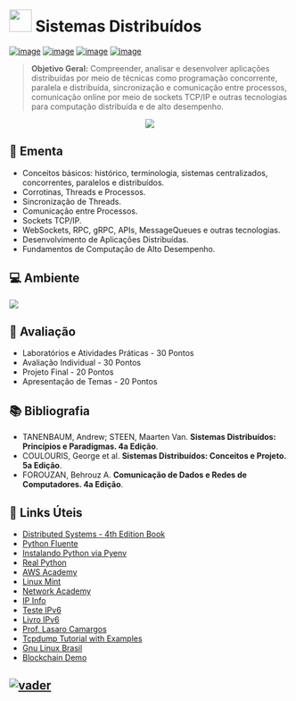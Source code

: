 # <img src="https://github.com/adrianoifnmg/adrianoifnmg/blob/main/icons/logoSD.png" width="40"> Sistemas Distribuídos 

[![image](https://img.shields.io/badge/Conteúdos_de_Aula-282358?style=for-the-badge&logo=PowerShell&logoColor=white
)](https://github.com/adrianoifnmg/SistemasDistribuidos/tree/main/public)
[![image](https://img.shields.io/badge/WhatsApp-155b29?style=for-the-badge&logo=whatsapp&logoColor=white
)](https://chat.whatsapp.com/GmVANrtBx2HEEeDs4bPNgQ)
[![image](https://img.shields.io/badge/Calendário-3b71c6?style=for-the-badge&logo=GoogleCalendar&logoColor=white
)](https://calendar.google.com/calendar/embed?src=92ea387b839b82373ec9bda622294d7225bf666ed6cfc49a0293f7acdbbdebaa@group.calendar.google.com&src=hhtmsj9epvmqsdpn27sfolp688@group.calendar.google.com&ctz=America%2FSao_Paulo) [![image](https://img.shields.io/badge/Links_Úteis-d88200?style=for-the-badge&logo=SitePoint&logoColor=white
)](#link-links-úteis)

> **Objetivo Geral:** Compreender, analisar e desenvolver aplicações distribuídas por meio de técnicas como programação concorrente, paralela e distribuída, sincronização e comunicação entre processos, comunicação online por meio de sockets TCP/IP e outras tecnologias para computação distribuída e de alto desempenho.

<p align="center"><a href="#"><img src="https://github.com/adrianoifnmg/adrianoifnmg/blob/main/icons/sistemasDistribuidos.png"></a></p>

## :dart: Ementa
* Conceitos básicos: histórico, terminologia, sistemas centralizados, concorrentes, paralelos e distribuídos.
* Corrotinas, Threads e Processos.
* Sincronização de Threads.
* Comunicação entre Processos.
* Sockets TCP/IP.
* WebSockets, RPC, gRPC, APIs, MessageQueues e outras tecnologias.
* Desenvolvimento de Aplicações Distribuídas.
* Fundamentos de Computação de Alto Desempenho.

## :computer: Ambiente

[<img src="https://github.com/adrianoifnmg/adrianoifnmg/blob/main/icons/tecnologiasSD.png">](#)

## :memo: Avaliação

* Laboratórios e Atividades Práticas - 30 Pontos
* Avaliação Individual - 30 Pontos
* Projeto Final - 20 Pontos
* Apresentação de Temas - 20 Pontos

## :books: Bibliografia

* TANENBAUM, Andrew; STEEN, Maarten Van. **Sistemas Distribuídos: Princípios e Paradigmas. 4a Edição**.
* COULOURIS, George et al. **Sistemas Distribuídos: Conceitos e Projeto. 5a Edição**.
* FOROUZAN, Behrouz A. **Comunicação de Dados e Redes de Computadores. 4a Edição**. 

## :link: Links Úteis

* [Distributed Systems - 4th Edition Book](https://www.distributed-systems.net/)
* [Python Fluente](https://pythonfluente.com/) 
* [Instalando Python via Pyenv](https://blog.accurate.com.br/tutorial-pyenv/amp/)
* [Real Python](https://realpython.com/)
* [AWS Academy](https://www.awsacademy.com/vforcesite/LMS_Login) 
* [Linux Mint](https://linuxmint.com/)
* [Network Academy](https://www.networkacademy.io/)
* [IP Info](https://ipinfo.io/)
* [Teste IPv6](http://test-ipv6.com/) 
* [Livro IPv6](https://www.ipv6.br/pagina/downloads/)
* [Prof. Lasaro Camargos](https://lasarojc.github.io/ds_notes/)
* [Tcpdump Tutorial with Examples](https://danielmiessler.com/study/tcpdump/)
* [Gnu Linux Brasil](http://www.gnulinuxbrasil.com.br/)
* [Blockchain Demo](https://andersbrownworth.com/blockchain/hash)


## [![vader](https://github.com/adrianoifnmg/adrianoifnmg/blob/main/icons/vader2.gif)](#)
